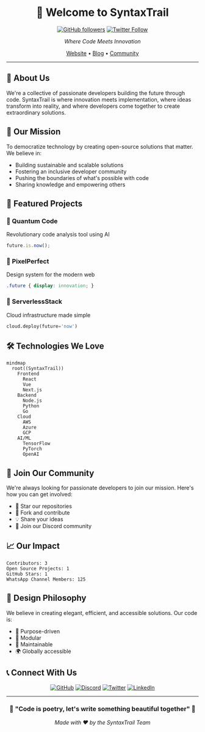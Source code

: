 <div align="center">
  
# 🚀 Welcome to SyntaxTrail

[![GitHub followers](https://img.shields.io/github/followers/SyntaxTrail?style=social)](https://github.com/SyntaxTrail)
[![Twitter Follow](https://img.shields.io/twitter/follow/SyntaxTrail?style=social)](https://twitter.com/SyntaxTrail)

*Where Code Meets Innovation* 

[Website](https://syntaxtrail.dev) • [Blog](https://blog.syntaxtrail.dev) • [Community](https://discord.gg/syntaxtrail)

</div>

---

## 💫 About Us

We're a collective of passionate developers building the future through code. SyntaxTrail is where innovation meets implementation, where ideas transform into reality, and where developers come together to create extraordinary solutions.

## 🎯 Our Mission

To democratize technology by creating open-source solutions that matter. We believe in:

- Building sustainable and scalable solutions
- Fostering an inclusive developer community
- Pushing the boundaries of what's possible with code
- Sharing knowledge and empowering others

## 🌟 Featured Projects

### 🔮 Quantum Code
Revolutionary code analysis tool using AI
```typescript
future.is.now();
```

### 🎨 PixelPerfect
Design system for the modern web
```css
.future { display: innovation; }
```

### 🚀 ServerlessStack
Cloud infrastructure made simple
```python
cloud.deploy(future='now')
```

## 🛠️ Technologies We Love

```mermaid
mindmap
  root((SyntaxTrail))
    Frontend
      React
      Vue
      Next.js
    Backend
      Node.js
      Python
      Go
    Cloud
      AWS
      Azure
      GCP
    AI/ML
      TensorFlow
      PyTorch
      OpenAI
```

## 🌱 Join Our Community

We're always looking for passionate developers to join our mission. Here's how you can get involved:

- 🌟 Star our repositories
- 🔄 Fork and contribute
- 💡 Share your ideas
- 🤝 Join our Discord community

## 📈 Our Impact

```
Contributors: 3
Open Source Projects: 1
GitHub Stars: 1
WhatsApp Channel Members: 125
```

## 🎨 Design Philosophy

We believe in creating elegant, efficient, and accessible solutions. Our code is:

- 🎯 Purpose-driven
- 🧩 Modular
- 🔄 Maintainable
- 🌍 Globally accessible

## 📞 Connect With Us

<div align="center">

[![GitHub](https://img.shields.io/badge/GitHub-%23121011.svg?style=for-the-badge&logo=github&logoColor=white)](https://github.com/SyntaxTrail)
[![Discord](https://img.shields.io/badge/Discord-%237289DA.svg?style=for-the-badge&logo=discord&logoColor=white)](https://discord.gg/syntaxtrail)
[![Twitter](https://img.shields.io/badge/Twitter-%231DA1F2.svg?style=for-the-badge&logo=Twitter&logoColor=white)](https://twitter.com/SyntaxTrail)
[![LinkedIn](https://img.shields.io/badge/linkedin-%230077B5.svg?style=for-the-badge&logo=linkedin&logoColor=white)](https://linkedin.com/company/syntaxtrail)

</div>

---

<div align="center">

### 🌟 "Code is poetry, let's write something beautiful together" 🌟

*Made with ❤️ by the SyntaxTrail Team*

</div>
